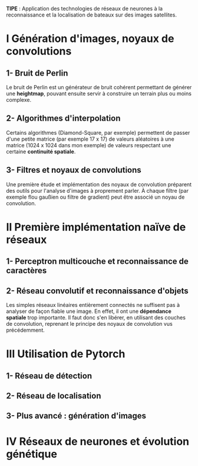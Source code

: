 **TIPE** : Application des technologies de réseaux de neurones à la reconnaissance et la localisation de bateaux sur des images satellites. 

I Génération d'images, noyaux de convolutions
=============================================

1- Bruit de Perlin
------------------
Le bruit de Perlin est un générateur de bruit cohérent permettant de générer une __heightmap__, pouvant ensuite servir à construire un terrain plus ou moins complexe. 


2- Algorithmes d'interpolation
------------------------------
Certains algorithmes (Diamond-Square, par exemple) permettent de passer d'une petite matrice (par exemple 17 x 17) de valeurs aléatoires à une matrice (1024 x 1024 dans mon exemple) de valeurs respectant une certaine __continuité spatiale__. 


3- Filtres et noyaux de convolutions
------------------------------------
Une première étude et implémentation des noyaux de convolution préparent des outils pour l'analyse d'images à proprement parler. À chaque filtre (par exemple flou gaußien ou filtre de gradient) peut être associé un noyau de convolution. 

II Première implémentation naïve de réseaux
===========================================

1- Perceptron multicouche et reconnaissance de caractères
---------------------------------------------------------

2- Réseau convolutif et reconnaissance d'objets
-----------------------------------------------
Les simples réseaux linéaires entièrement connectés ne suffisent pas à analyser de façon fiable une image. En effet, il ont une __dépendance spatiale__ trop importante. Il faut donc s'en libérer, en utilisant des couches de convolution, reprenant le principe des noyaux de convolution vus précédemment. 

III Utilisation de Pytorch
==========================

1- Réseau de détection
----------------------


2- Réseau de localisation
-------------------------


3- Plus avancé : génération d'images
------------------------------------


IV Réseaux de neurones et évolution génétique 
=============================================
